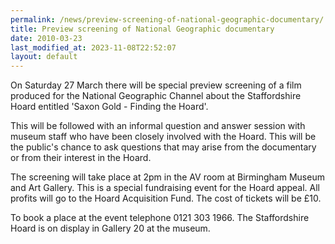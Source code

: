 ```yaml
---
permalink: /news/preview-screening-of-national-geographic-documentary/
title: Preview screening of National Geographic documentary
date: 2010-03-23
last_modified_at: 2023-11-08T22:52:07
layout: default
---
```


On Saturday 27 March there will be special preview screening of a film produced for the National Geographic Channel about the Staffordshire Hoard entitled 'Saxon Gold - Finding the Hoard'.

This will be followed with an informal question and answer session with museum staff who have been closely involved with the Hoard. This will be the public's chance to ask questions that may arise from the documentary
or from their interest in the Hoard.

The screening will take place at 2pm in the AV room at Birmingham Museum
and Art Gallery. This is a special fundraising event for the Hoard appeal. All profits will go to the Hoard Acquisition Fund. The cost of tickets will be £10.

To book a place at the event telephone 0121 303 1966. The Staffordshire Hoard is on display in Gallery 20 at the museum.
